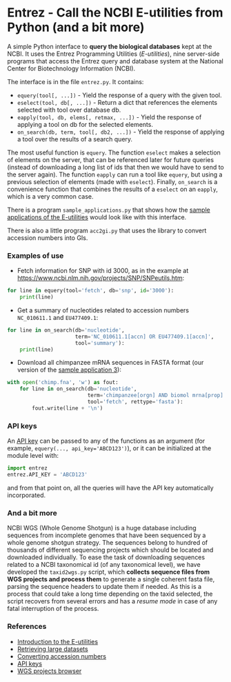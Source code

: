 # Entrez - Call the NCBI E-utilities from Python (and a bit more)

A simple Python interface to **query the biological databases** kept at the NCBI.
It uses the Entrez Programming Utilities (*E-utilities*), nine server-side
programs that access the Entrez query and database system at the National Center
for Biotechnology Information (NCBI).

The interface is in the file ``entrez.py``. It contains:

 * ``equery(tool[, ...])`` - Yield the response of a query with the given tool.
 * ``eselect(tool, db[, ...])`` - Return a dict that references the elements
    selected with tool over database db.
 * ``eapply(tool, db, elems[, retmax, ...])`` - Yield the response of applying
    a tool on db for the selected elements.
 * ``on_search(db, term, tool[, db2, ...])`` - Yield the response of applying a
    tool over the results of a search query.

The most useful function is `equery`. The function `eselect` makes a selection
of elements on the server, that can be referenced later for future queries
(instead of downloading a long list of ids that then we would have to send to
the server again). The function `eapply` can run a tool like `equery`, but using
a previous selection of elements (made with `eselect`). Finally, `on_search` is
a convenience function that combines the results of a `eselect` on an `eapply`,
which is a very common case.

There is a program ``sample_applications.py`` that shows how the [sample
applications of the E-utilities](https://www.ncbi.nlm.nih.gov/books/NBK25498)
would look like with this interface.

There is also a little program ``acc2gi.py`` that uses the library to
convert accession numbers into GIs.

### Examples of use

- Fetch information for SNP with id 3000, as in the example at
  https://www.ncbi.nlm.nih.gov/projects/SNP/SNPeutils.htm:

```python
for line in equery(tool='fetch', db='snp', id='3000'):
    print(line)
```

 * Get a summary of nucleotides related to accession numbers
   `NC_010611.1` and `EU477409.1`:

```python
for line in on_search(db='nucleotide',
                      term='NC_010611.1[accn] OR EU477409.1[accn]',
                      tool='summary'):
    print(line)
```

 * Download all chimpanzee mRNA sequences in FASTA format (our version
   of the [sample application
   3](https://www.ncbi.nlm.nih.gov/books/NBK25498/#chapter3.Application_3_Retrieving_large)):

```python
with open('chimp.fna', 'w') as fout:
    for line in on_search(db='nucleotide',
                          term='chimpanzee[orgn] AND biomol mrna[prop]',
                          tool='fetch', rettype='fasta'):
        fout.write(line + '\n')
```

### API keys

An [API key](https://ncbiinsights.ncbi.nlm.nih.gov/2017/11/02/new-api-keys-for-the-e-utilities/)
can be passed to any of the functions as an argument (for example,
`equery(..., api_key='ABCD123')`), or it can be initialized at the module level
with:

```python
import entrez
entrez.API_KEY = 'ABCD123'
```

and from that point on, all the queries will have the API key automatically
incorporated.


### And a bit more

NCBI WGS (Whole Genome Shotgun) is a huge database including sequences from incomplete genomes that have been sequenced by a whole genome shotgun strategy. The sequences belong to hundred of thousands of different sequencing projects which should be located and downloaded individually. To ease the task of downloading sequences related to a NCBI taxonomical id (of any taxonomical level), we have developed the `taxid2wgs.py` script, which **collects sequence files from WGS projects and process them** to generate a single coherent fasta file, parsing the sequence headers to update them if needed. As this is a process that could take a long time depending on the taxid selected, the script recovers from several errors and has a _resume mode_ in case of any fatal interruption of the process.

### References

 * [Introduction to the E-utilities](https://www.ncbi.nlm.nih.gov/books/NBK25497/)
 * [Retrieving large datasets](https://www.ncbi.nlm.nih.gov/books/NBK25498/#chapter3.Application_3_Retrieving_large)
 * [Converting accession numbers](https://www.ncbi.nlm.nih.gov/books/NBK25498/#chapter3.Application_2_Converting_access)
* [API keys](https://ncbiinsights.ncbi.nlm.nih.gov/2017/11/02/new-api-keys-for-the-e-utilities/)
* [WGS projects browser](https://www.ncbi.nlm.nih.gov/Traces/wgs/)
